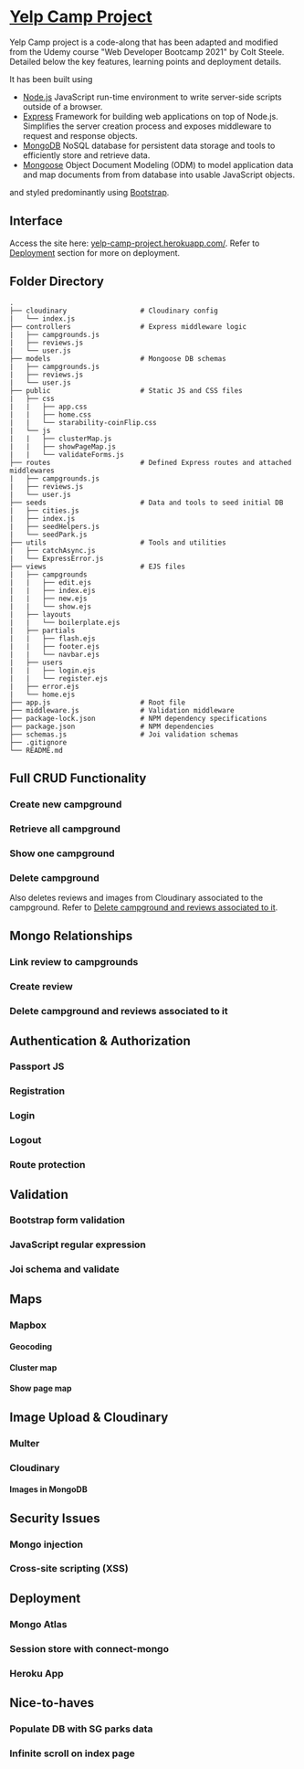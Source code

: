 # [Yelp Camp Project](https://yelp-camp-project.herokuapp.com/)

Yelp Camp project is a code-along that has been adapted and modified from the Udemy course "Web Developer Bootcamp 2021" by Colt Steele. Detailed below the key features, learning points and deployment details.

It has been built using

- [Node.js](https://nodejs.dev/learn)
JavaScript run-time environment to write server-side scripts outside of a browser.
- [Express](https://expressjs.com/)
Framework for building web applications on top of Node.js. Simplifies the server creation process and exposes middleware to request and response objects.
- [MongoDB](https://docs.mongodb.com/manual/)
NoSQL database for persistent data storage and tools to efficiently store and retrieve data.
- [Mongoose](https://mongoosejs.com/docs/guide.html)
Object Document Modeling (ODM) to model application data and map documents from from database into usable JavaScript objects.

and styled predominantly using [Bootstrap](https://getbootstrap.com/docs/5.0/getting-started/introduction/).

## Interface

Access the site here: [yelp-camp-project.herokuapp.com/](https://yelp-camp-project.herokuapp.com/). Refer to [Deployment](#deployment) section for more on deployment.

## Folder Directory

```
.
├── cloudinary                  # Cloudinary config
|   └── index.js
├── controllers                 # Express middleware logic
|   ├── campgrounds.js
|   ├── reviews.js
|   └── user.js
├── models                      # Mongoose DB schemas
|   ├── campgrounds.js
|   ├── reviews.js
|   └── user.js
├── public                      # Static JS and CSS files
|   ├── css
|   |   ├── app.css
|   |   ├── home.css
|   |   └── starability-coinFlip.css
|   └── js
|   |   ├── clusterMap.js
|   |   ├── showPageMap.js
|   |   └── validateForms.js
├── routes                      # Defined Express routes and attached middlewares
|   ├── campgrounds.js
|   ├── reviews.js
|   └── user.js
├── seeds                       # Data and tools to seed initial DB
|   ├── cities.js
|   ├── index.js
|   ├── seedHelpers.js
|   └── seedPark.js
├── utils                       # Tools and utilities
|   ├── catchAsync.js
|   └── ExpressError.js
├── views                       # EJS files
|   ├── campgrounds
|   |   ├── edit.ejs
|   |   ├── index.ejs
|   |   ├── new.ejs
|   |   └── show.ejs
|   ├── layouts
|   |   └── boilerplate.ejs
|   ├── partials
|   |   ├── flash.ejs
|   |   ├── footer.ejs
|   |   └── navbar.ejs
|   ├── users
|   |   ├── login.ejs
|   |   └── register.ejs
|   ├── error.ejs
|   └── home.ejs
├── app.js                      # Root file
├── middleware.js               # Validation middleware
├── package-lock.json           # NPM dependency specifications
├── package.json                # NPM dependencies
├── schemas.js                  # Joi validation schemas
├── .gitignore
└── README.md
```

## Full CRUD Functionality

### Create new campground

### Retrieve all campground

### Show one campground

### Delete campground

Also deletes reviews and images from Cloudinary associated to the campground. Refer to [Delete campground and reviews associated to it](#delete-campground-and-reviews-associated-to-it).

## Mongo Relationships

### Link review to campgrounds

### Create review

### Delete campground and reviews associated to it

## Authentication & Authorization

### Passport JS

### Registration

### Login

### Logout

### Route protection

## Validation

### Bootstrap form validation

### JavaScript regular expression

### Joi schema and validate

## Maps

### Mapbox

#### Geocoding

#### Cluster map

#### Show page map

## Image Upload & Cloudinary

### Multer

### Cloudinary

#### Images in MongoDB

## Security Issues

### Mongo injection

### Cross-site scripting (XSS)

## Deployment

### Mongo Atlas

### Session store with connect-mongo

### Heroku App

## Nice-to-haves

### Populate DB with SG parks data

### Infinite scroll on index page
